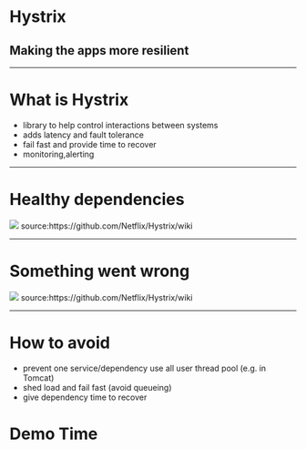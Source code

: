 # Hystrix
## Making the apps more resilient
---
# What is Hystrix
- library to help control interactions between systems
- adds latency and fault tolerance
- fail fast and provide time to recover
- monitoring,alerting

---
# Healthy dependencies
<img src="https://github.com/Netflix/Hystrix/wiki/images/soa-1-640.png"/>
source:https://github.com/Netflix/Hystrix/wiki

---
# Something went wrong
<img src="https://github.com/Netflix/Hystrix/wiki/images/soa-2-640.png" >
source:https://github.com/Netflix/Hystrix/wiki

---
# How to avoid
- prevent one service/dependency use all user thread pool (e.g. in Tomcat)
- shed load and fail fast (avoid queueing)
- give dependency time to recover

# Demo Time
